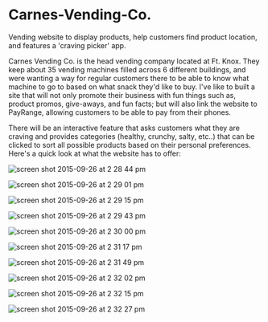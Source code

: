 # Carnes-Vending-Co.
Vending website to display products, help customers find product location, and features a 'craving picker' app.

Carnes Vending Co. is the head vending company located at Ft. Knox. They keep about 35 vending machines filled across 6 different buildings, and were wanting a way for regular customers there to be able to know what machine to go to based on what snack they'd like to buy.  I've like to built a site that will not only promote their business with fun things such as, product promos, give-aways, and fun facts; but will also link the website to PayRange, allowing  customers to be able to pay from their phones. 

There will be an interactive feature that asks customers what they are craving and provides categories (healthy, crunchy, salty, etc..) that can be clicked to sort all possible products based on their personal preferences. 
Here's a quick look at what the website has to offer: 

![screen shot 2015-09-26 at 2 28 44 pm](https://cloud.githubusercontent.com/assets/1750325/10119167/6c96402e-645c-11e5-88ef-cdad8dbf2277.png)

![screen shot 2015-09-26 at 2 29 01 pm](https://cloud.githubusercontent.com/assets/1750325/10119163/6c92c7aa-645c-11e5-8c85-8921bc390c9f.png)

![screen shot 2015-09-26 at 2 29 15 pm](https://cloud.githubusercontent.com/assets/1750325/10119166/6c95db5c-645c-11e5-9bde-3d4bdff14570.png)

![screen shot 2015-09-26 at 2 29 43 pm](https://cloud.githubusercontent.com/assets/1750325/10119165/6c93fca6-645c-11e5-8fb2-b0af125ff9ce.png)

![screen shot 2015-09-26 at 2 30 00 pm](https://cloud.githubusercontent.com/assets/1750325/10119164/6c93c07e-645c-11e5-8085-913cd2cad296.png)

![screen shot 2015-09-26 at 2 31 17 pm](https://cloud.githubusercontent.com/assets/1750325/10119168/6c987826-645c-11e5-8e5d-49b9eda294ad.png)

![screen shot 2015-09-26 at 2 31 49 pm](https://cloud.githubusercontent.com/assets/1750325/10119170/6ca2722c-645c-11e5-9dcf-00d809f353da.png)

![screen shot 2015-09-26 at 2 32 02 pm](https://cloud.githubusercontent.com/assets/1750325/10119169/6ca14c30-645c-11e5-99f2-d4cae2686a0b.png)

![screen shot 2015-09-26 at 2 32 15 pm](https://cloud.githubusercontent.com/assets/1750325/10119171/6ca451b4-645c-11e5-9903-e36163354e41.png)

![screen shot 2015-09-26 at 2 32 27 pm](https://cloud.githubusercontent.com/assets/1750325/10119172/6ca6cb7e-645c-11e5-832c-b55ff970aeb3.png)
